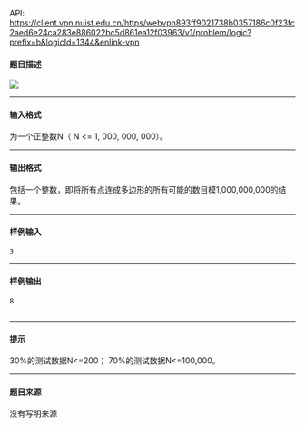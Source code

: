 API: https://client.vpn.nuist.edu.cn/https/webvpn893ff9021738b0357186c0f23fc2aed6e24ca283e886022bc5d861ea12f03963/v1/problem/logic?prefix=b&logicId=1344&enlink-vpn

#### 题目描述

![](../file/1344_0.jpg)

---

#### 输入格式

为一个正整数N（ N <= 1, 000, 000, 000）。

---

#### 输出格式

包括一个整数，即将所有点连成多边形的所有可能的数目模1,000,000,000的结果。

---

#### 样例输入
```
3
```

---

#### 样例输出
```
8


```

---

#### 提示

30%的测试数据N<=200； 70%的测试数据N<=100,000。

---

#### 题目来源

没有写明来源